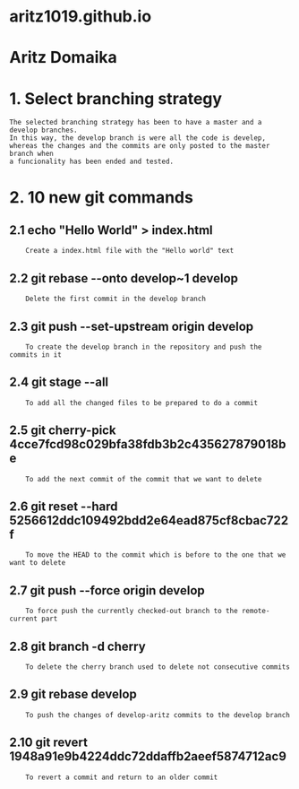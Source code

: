 # aritz1019.github.io
# Aritz Domaika

# 1. Select branching strategy
	The selected branching strategy has been to have a master and a develop branches.
	In this way, the develop branch is were all the code is develep, whereas the changes and the commits are only posted to the master branch when
	a funcionality has been ended and tested.
# 2. 10 new git commands
##	2.1 echo "Hello World" > index.html
		Create a index.html file with the "Hello world" text
##	2.2 git rebase --onto develop~1 develop
		Delete the first commit in the develop branch
##	2.3 git push --set-upstream origin develop
		To create the develop branch in the repository and push the commits in it
##	2.4 git stage --all
		To add all the changed files to be prepared to do a commit
##	2.5 git cherry-pick 4cce7fcd98c029bfa38fdb3b2c435627879018be
		To add the next commit of the commit that we want to delete
##	2.6 git reset --hard 5256612ddc109492bdd2e64ead875cf8cbac722f
		To move the HEAD to the commit which is before to the one that we want to delete
##	2.7 git push --force origin develop
		To force push the currently checked-out branch to the remote-current part
##	2.8 git branch -d cherry
		To delete the cherry branch used to delete not consecutive commits
##	2.9 git rebase develop
		To push the changes of develop-aritz commits to the develop branch
##	2.10 git revert 1948a91e9b4224ddc72ddaffb2aeef5874712ac9
		To revert a commit and return to an older commit
